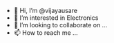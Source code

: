 - 👋 Hi, I’m @vijayausare
- 👀 I’m interested in Electronics
- 💞️ I’m looking to collaborate on ...
- 📫 How to reach me ...

<!---
vijayausare/vijayausare is a ✨ special ✨ repository because its `README.md` (this file) appears on your GitHub profile.
You can click the Preview link to take a look at your changes.
--->
